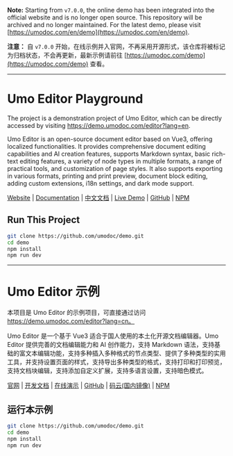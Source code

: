 **Note:** Starting from `v7.0.0`, the online demo has been integrated into the official website and is no longer open source. This repository will be archived and no longer maintained. For the latest demo, please visit [https://umodoc.com/en/demo](https://umodoc.com/en/demo).

**注意：** 自 `v7.0.0` 开始，在线示例并入官网，不再采用开源形式，该仓库将被标记为归档状态，不会再更新，最新示例请前往  [https://umodoc.com/demo](https://umodoc.com/demo) 查看。

---

# Umo Editor Playground

The project is a demonstration project of Umo Editor, which can be directly accessed by visiting https://demo.umodoc.com/editor?lang=en.

Umo Editor is an open-source document editor based on Vue3, offering localized functionalities. It provides comprehensive document editing capabilities and AI creation features, supports Markdown syntax, basic rich-text editing features, a variety of node types in multiple formats, a range of practical tools, and customization of page styles. It also supports exporting in various formats, printing and print preview, document block editing, adding custom extensions, i18n settings, and dark mode support.

[Website](https://umodoc.com/en) | [Documentation](https://editor.umodoc.com/en/docs) | [中文文档](https://editor.umodoc.com/cn/docs) | [Live Demo](https://demo.umodoc.com/editor?lang=en) | [GitHub](https://github.com/umodoc/editor) | [NPM](https://www.npmjs.com/package/@umoteam/editor)

## Run This Project

```bash
git clone https://github.com/umodoc/demo.git
cd demo
npm install
npm run dev
```

---

# Umo Editor 示例

本项目是 Umo Editor 的示例项目，可直接通过访问 https://demo.umodoc.com/editor?lang=cn。

Umo Editor 是一个基于 Vue3 适合于国人使用的本土化开源文档编辑器。Umo Editor 提供完善的文档编辑能力和 AI 创作能力，支持 Markdown 语法，支持基础的富文本编辑功能，支持多种插入多种格式的节点类型、提供了多种类型的实用工具，并支持设置页面的样式，支持导出多种类型的格式，支持打印和打印预览，支持文档块编辑，支持添加自定义扩展，支持多语言设置，支持暗色模式。

[官网](https://umodoc.com) | [开发文档](https://editor.umodoc.com/cn/docs) | [在线演示](https://demo.umodoc.com/editor?lang=cn) | [GitHub](https://github.com/umodoc/editor) | [码云(国内镜像)](https://gitee.com/umodoc/editor) | [NPM](https://www.npmjs.com/package/@umoteam/editor)

## 运行本示例

```bash
git clone https://github.com/umodoc/demo.git
cd demo
npm install
npm run dev
```
